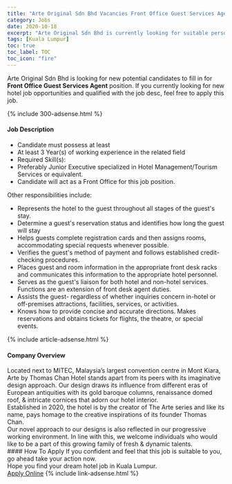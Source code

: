 ```yaml
---
title: "Arte Original Sdn Bhd Vacancies Front Office Guest Services Agent" 
category: Jobs 
date: 2020-10-18 
excerpt: "Arte Original Sdn Bhd is currently looking for suitable person to fill in the Front Office Guest Services Agent which positioned at Kuala Lumpur" 
tags: [Kuala Lumpur] 
toc: true 
toc_label: TOC 
toc_icon: "fire" 
--- 
```


<p>Arte Original Sdn Bhd is looking for new potential candidates to fill in for <b>Front Office Guest Services Agent</b> position. If you currently looking for new hotel job opportunities and qualified with the job desc, feel free to apply this job.
</p>{% include 300-adsense.html %} 
<div><div><h4>Job Description</h4></div><div><div><span><div><ul><li>Candidate must possess at least</li><li>At least 3 Year(s) of working experience in the related field</li><li>Required Skill(s):</li><li>Preferably Junior Executive specialized in Hotel Management/Tourism Services or equivalent.</li><li>Candidate will act as a Front Office for this job position.</li></ul><div>Other responsibilities include:</div><ul><li>Represents the hotel to the guest throughout all stages of the guest's stay.</li><li>Determine a guest's reservation status and identifies how long the guest will stay</li><li>Helps guests complete registration cards and then assigns rooms, accommodating special requests whenever possible.</li><li>Verifies the guest's method of payment and follows established credit-checking procedures.</li><li>Places guest and room information in the appropriate front desk racks and communicates this information to the appropriate hotel personnel.</li><li>Serves as the guest's liaison for both hotel and non-hotel services. Functions are an extension of front desk agent duties.</li><li>Assists the guest- regardless of whether inquiries concern in-hotel or off-premises attractions, facilities, services, or activities.</li><li>Knows how to provide concise and accurate directions. Makes reservations and obtains tickets for flights, the theatre, or special events.</li></ul></div></span></div></div></div> 
{% include article-adsense.html %} 
<div><div><h4>Company Overview</h4></div><div><div><span><div><div>Located next to MITEC, Malaysia&#8217;s largest convention centre in Mont Kiara, Arte by Thomas Chan Hotel stands apart from its peers with its imaginative design approach. Our design draws its influence from different eras of European antiquities with its gold baroque columns, renaissance domed roof, &amp; intricate cornices that adorn our hotel interior.</div>
<div>Established in 2020, the hotel is by the creator of The Arte series and like its name, pays homage to the creative inspirations of its founder Thomas Chan.</div>
<div>Our novel approach to our designs is also reflected in our progressive working environment. In line with this, we welcome individuals who would like to be a part of this growing family of fresh &amp; dynamic talents.</div></div></span></div></div></div> 
#### How To Apply 
If you confident and feel that this job is suitable to you, go ahead take your action now. <br/> 
Hope you find your dream hotel job in Kuala Lumpur. <br/> 
<a href="https://www.jobstreet.com.my/en/job/front-office-guest-services-agent-4401237?jobId=jobstreet-my-job-4401237" class="btn btn--info" target="_blank" rel="nofollow noopenner">Apply Online</a> 
{% include link-adsense.html %} 